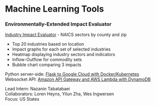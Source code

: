 # Machine Learning Tools  

### Environmentally-Extended Impact Evaluator

[Industry Impact Evaluator](../../localsite/info/) - NAICS sectors by county&nbsp;and&nbsp;zip

- Top 20 industries based on location  
- Impact graphs for each set of selected industries  
- Heatmap displaying industry sectors and indicators  
- Inflow-Outflow for commodity sets  
- Bubble chart comparing 3 impacts  

Python server-side: [Flask to Google Cloud with Docker/Kubernetes](https://medium.com/honeybadger-ai/how-to-deploy-machine-learning-models-using-flask-docker-and-google-cloud-platform-gcp-6e7bf1b339d5)  
Websocket API: [Amazon API Gateway and AWS Lambda with DynamoDB](https://www.youtube.com/watch?v=DzpGfyB0iKk)  

Lead Intern: Nazanin Tabatabaei  
Collaborators: Loren Heyns, Yilun Zha, Wes Ingwersen   
Focus: US States  


